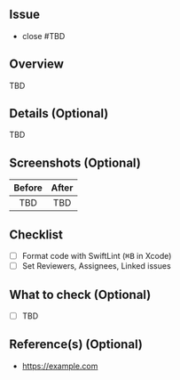 ## Issue

- close #TBD

## Overview

TBD

## Details (Optional)

TBD

## Screenshots (Optional)

|Before|After|
|:--:|:--:|
|TBD|TBD|

## Checklist

- [ ] Format code with SwiftLint (<kbd>⌘B</kbd> in Xcode)
- [ ] Set Reviewers, Assignees, Linked issues

## What to check (Optional)

- [ ] TBD

## Reference(s) (Optional)

- https://example.com